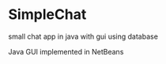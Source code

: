 SimpleChat
==========


small chat app in java with gui using database

Java GUI implemented in NetBeans

